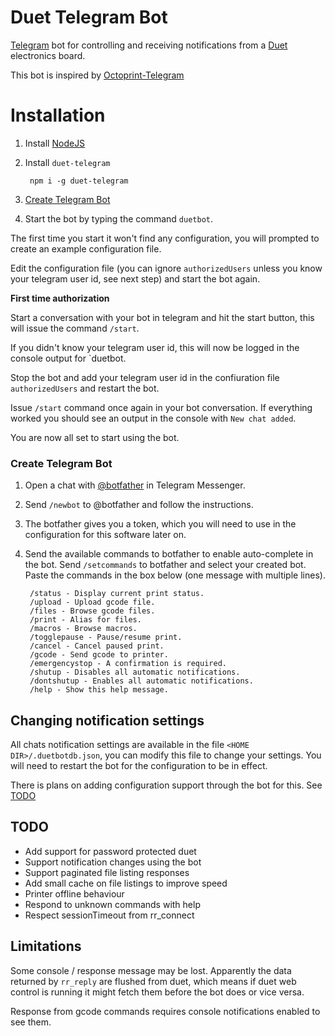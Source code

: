 # Duet Telegram Bot

[Telegram](https://telegram.org/) bot for controlling and receiving notifications from a [Duet](https://www.duet3d.com/) electronics board.

This bot is inspired by [Octoprint-Telegram](https://github.com/fabianonline/OctoPrint-Telegram)

# Installation

1. Install [NodeJS](http://nodejs.org)
2. Install `duet-telegram`

		npm i -g duet-telegram

3. [Create Telegram Bot](#create-telegram-bot)

4. Start the bot by typing the command `duetbot`.

The first time you start it won't find any configuration, you will prompted to create an example configuration file.

Edit the configuration file (you can ignore `authorizedUsers` unless you know your telegram user id, see next step) and start the bot again.

**First time authorization**

Start a conversation with your bot in telegram and hit the start button, this will issue the command `/start`.

If you didn't know your telegram user id, this will now be logged in the console output for `duetbot.

Stop the bot and add your telegram user id in the confiuration file `authorizedUsers` and restart the bot.

Issue `/start` command once again in your bot conversation. If everything worked you should see an output in the console with `New chat added`.

You are now all set to start using the bot.


### Create Telegram Bot

1. Open a chat with [@botfather](http://telegram.me/botfather) in Telegram Messenger.

2. Send `/newbot` to @botfather and follow the instructions.

3. The botfather gives you a token, which you will need to use in the configuration for this software later on.

4. Send the available commands to botfather to enable auto-complete in the bot. Send `/setcommands` to botfather and select your created bot. Paste the commands in the box below (one message with multiple lines).


		/status - Display current print status.
		/upload - Upload gcode file.
		/files - Browse gcode files.
		/print - Alias for files.
		/macros - Browse macros.
		/togglepause - Pause/resume print.
		/cancel - Cancel paused print.
		/gcode - Send gcode to printer.
		/emergencystop - A confirmation is required.
		/shutup - Disables all automatic notifications.
		/dontshutup - Enables all automatic notifications.
		/help - Show this help message.


## Changing notification settings

All chats notification settings are available in the file `<HOME DIR>/.duetbotdb.json`, you can modify this file to change your settings. You will need to restart the bot for the configuration to be in effect.

There is plans on adding configuration support through the bot for this. See [TODO](#todo)

## TODO

- Add support for password protected duet
- Support notification changes using the bot
- Support paginated file listing responses
- Add small cache on file listings to improve speed
- Printer offline behaviour
- Respond to unknown commands with help
- Respect sessionTimeout from rr_connect

## Limitations

Some console / response message may be lost.
Apparently the data returned by `rr_reply` are flushed from duet, which means if duet web control is running it might fetch them before the bot does or vice versa.

Response from gcode commands requires console notifications enabled to see them.
